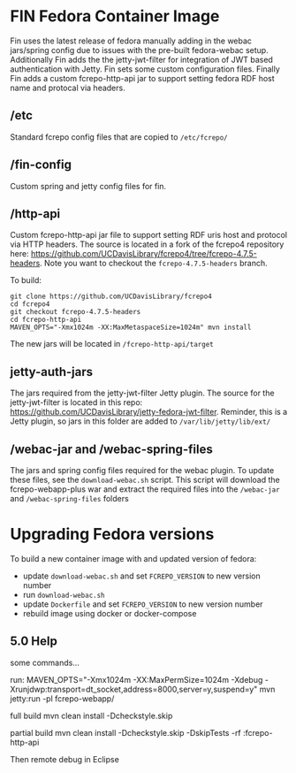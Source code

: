 # FIN Fedora Container Image

Fin uses the latest release of fedora manually adding in the webac jars/spring config due to issues with the pre-built fedora-webac setup.  Additionally Fin adds the the jetty-jwt-filter for integration of JWT based authentication with Jetty.  Fin sets some custom configuration files.  Finally Fin adds a custom fcrepo-http-api jar to support setting fedora RDF host name and protocal via headers.

## /etc

Standard fcrepo config files that are copied to `/etc/fcrepo/`

## /fin-config

Custom spring and jetty config files for fin.

## /http-api

Custom fcrepo-http-api jar file to support setting RDF uris host and protocol via HTTP headers.  The source is located in a fork of the fcrepo4 repository here: https://github.com/UCDavisLibrary/fcrepo4/tree/fcrepo-4.7.5-headers.  Note you want to checkout the `fcrepo-4.7.5-headers` branch.

To build:

```
git clone https://github.com/UCDavisLibrary/fcrepo4
cd fcrepo4
git checkout fcrepo-4.7.5-headers
cd fcrepo-http-api
MAVEN_OPTS="-Xmx1024m -XX:MaxMetaspaceSize=1024m" mvn install
```

The new jars will be located in `/fcrepo-http-api/target`

## jetty-auth-jars

The jars required from the jetty-jwt-filter Jetty plugin.  The source for the jetty-jwt-filter is located in this repo: https://github.com/UCDavisLibrary/jetty-fedora-jwt-filter.  Reminder, this is a Jetty plugin, so jars in this folder are added to `/var/lib/jetty/lib/ext/`

## /webac-jar and /webac-spring-files

The jars and spring config files required for the webac plugin.  To update these files, see the `download-webac.sh` script.  This script will download the fcrepo-webapp-plus war and extract the required files into the `/webac-jar` and `/webac-spring-files` folders

# Upgrading Fedora versions

To build a new container image with and updated version of fedora:

- update `download-webac.sh` and set `FCREPO_VERSION` to new version number
- run `download-webac.sh`
- update `Dockerfile` and set `FCREPO_VERSION` to new version number
- rebuild image using docker or docker-compose

## 5.0 Help 

some commands...

run:
MAVEN_OPTS="-Xmx1024m -XX:MaxPermSize=1024m -Xdebug -Xrunjdwp:transport=dt_socket,address=8000,server=y,suspend=y" mvn jetty:run -pl fcrepo-webapp/

full build
mvn clean install -Dcheckstyle.skip

partial build
mvn clean install -Dcheckstyle.skip -DskipTests -rf :fcrepo-http-api

Then remote debug in Eclipse